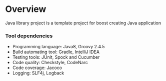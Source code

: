 # Overview
Java library project is a template project for boost creating Java application

### Tool dependencies
 - Programming language: Java8, Groovy 2.4.5
 - Build automating tool: Gradle, IntelliJ IDEA
 - Testing tools: JUnit, Spock and Cucumber
 - Code quality: Checkstyle, CodeNarc
 - Code coverage: Jacoco
 - Logging: SLF4j, Logback
